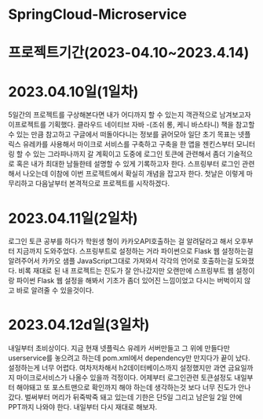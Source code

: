 # SpringCloud-Microservice 
# 프로젝트기간(2023-04.10~2023.4.14)

# 2023.04.10일(1일차)
5일간의 프로젝트를 구상해본다면 내가 어디까지 할 수 있는지 객관적으로 남겨보고자 
이프로젝트를 기획했다.
클라우드 네이티브 자바 -(조쉬 롱, 케니 바스타니) 책을 참고할 수 있는 만큼 참고하고 구글에서
떠돌아다니는 정보를 긁어모아 일단 초기 목표는 넷플릭스 유레카를 사용해서 마이크로 서비스를 구축하고
구축을 한 앱을 젠킨스부터 모니터링 할 수 있는 그라파나까지 갈 계획이고
도중에 로그인 토큰에 관련해서 좀더 기술적으로 혹은 내가 최대한 남들한테 설명할 수 있게 기록하고자 한다.
스프링부터 로그인 관련해서 나오는데 이참에 이번 프로젝트에서 확실히 개념을 잡고자 한다.
첫날은 이렇게 마무리하고 다음날부터 본격적으로 프로젝트를 시작하겠다.

# 2023.04.11일(2일차)
로그인 토큰 공부를 하다가 학원생 형이 카카오API호출하는 걸 알려달라고 해서 오후부터 지금까지 도와주었다.
스프링부트로 설정하는 거라 파이썬으로 Flask 웹 설정하는걸 알려주어서 카카오 샘플 JavaScript그대로 가져와서
각각의 언어로 호출하는걸 도와졌다. 
비록 재대로 된 내 프로젝트는 진도가 잘 안나갔지만 오랜만에 스프링부트
웹 설정이랑 파이썬 Flask 웹 설정을 해봐서 기초가 좀더 있어진 느낌이었고 다시는 버벅이지 않고 바로 알려줄 수 있을것이다.

# 2023.04.12d일(3일차)
내일부터 초비상이다. 지금 현재 넷플릭스 유레카 서버만들고 그 위에 만들다만 userservice를 놓으려고 하는데 
pom.xml에서 dependency만 만지다가 끝이 났다. 설정하는게 너무 어렵다. 여차저차해서 h2데이터베이스까지 설정했지만
과연 금요일까지 마이크로서비스가 나올수 있을까 걱정이다. 어제부터 로그인관련 토큰설정도 내일부터 해야돼고
또 포스트맨으로 확인까지 해야 하는데 생각하는것 보다 너무 진도가 안나갔다. 벌써부터 머리가 뒤죽박죽 돼고 있는데
기한은 단5일 그리고 남은일 2일 안에 PPT까지 나와야 한다. 
내일부터 다시 재대로 해보자.